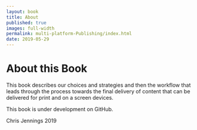 ```yaml
---
layout: book
title: About
published: true
images: full-width
permalink: multi-platform-Publishing/index.html
date: 2019-05-29
---
```

# About this Book

This book describes our choices and strategies and then the workflow that leads through the process towards the final delivery of content that can be delivered for print and on a screen devices.

This book is under development on GitHub.

Chris Jennings 2019
